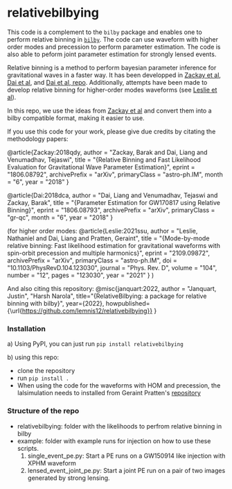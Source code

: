 # relativebilbying

This code is a complement to the `bilby` package and enables one to perform relative binning in [`bilby`](https://git.ligo.org/tomasz.baka/bilby). The code can use waveform with higher order modes and precession to perform parameter estimation. The code is also able to peform joint parameter estimation for strongly lensed events. 

Relative binning is a method to perform bayesian parameter inference for gravitational waves in a faster way. It has been developped in [Zackay et al](https://arxiv.org/pdf/1806.08792.pdf), [Dai et al](https://arxiv.org/pdf/1806.08793.pdf), and [Dai et al, repo](https://bitbucket.org/dailiang8/gwbinning/src/master/). Additionally, attempts have been made to develop relative binning for higher-order modes waveforms (see [Leslie et al](https://arxiv.org/pdf/2109.09872.pdf)). 

In this repo, we use the ideas from [Zackay et al](https://arxiv.org/pdf/1806.08792.pdf) and convert them into a bilby compatible format, making it easier to use.

If you use this code for your work, please give due credits by citating the methodology papers:

@article{Zackay:2018qdy,
    author = "Zackay, Barak and Dai, Liang and Venumadhav, Tejaswi",
    title = "{Relative Binning and Fast Likelihood Evaluation for Gravitational Wave Parameter Estimation}",
    eprint = "1806.08792",
    archivePrefix = "arXiv",
    primaryClass = "astro-ph.IM",
    month = "6",
    year = "2018"
}

@article{Dai:2018dca,
    author = "Dai, Liang and Venumadhav, Tejaswi and Zackay, Barak",
    title = "{Parameter Estimation for GW170817 using Relative Binning}",
    eprint = "1806.08793",
    archivePrefix = "arXiv",
    primaryClass = "gr-qc",
    month = "6",
    year = "2018"
}

(for higher order modes:
@article{Leslie:2021ssu,
    author = "Leslie, Nathaniel and Dai, Liang and Pratten, Geraint",
    title = "{Mode-by-mode relative binning: Fast likelihood estimation for gravitational waveforms with spin-orbit precession and multiple harmonics}",
    eprint = "2109.09872",
    archivePrefix = "arXiv",
    primaryClass = "astro-ph.IM",
    doi = "10.1103/PhysRevD.104.123030",
    journal = "Phys. Rev. D",
    volume = "104",
    number = "12",
    pages = "123030",
    year = "2021"
}
)


And also citing this repository:
@misc{janquart:2022,
author = "Janquart, Justin", "Harsh Narola",
title="{RelativeBilbying: a package for relative binning with bilby}",
year={2022},
howpublished={\url{https://github.com/lemnis12/relativebilbying}}
}


### Installation
a) Using PyPI, you can just run  `pip install relativebilbying`

b) using this repo:
- clone the repository
- run `pip install .`
- When using the code for the waveforms with HOM and precession, the lalsimulation needs to installed from Geraint Pratten's [repository](https://github.com/GeraintPratten/lalsuite_gp)


### Structure of the repo
- relativebilbying: folder with the likelihoods to perfrom relative binning in bilby
- example: folder with example runs for injection on how to use these scripts.
    1. single_event_pe.py: Start a PE runs on a GW150914 like injection with XPHM waveform
    2. lensed_event_joint_pe.py: Start a joint PE run on a pair of two images generated by strong lensing.   

